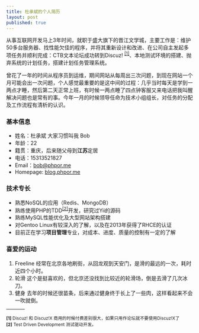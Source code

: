 ```yaml
---
title: 杜承斌的个人简历
layout: post
published: true
---
```

从事互联网开发马上3年时间，就职于盛大旗下的晋江文学城，主要工作是：维护50多台服务器、找性能欠佳的程序，并将其重新设计和改进、在公司自主发起多项任务并顺利完成：CTB文本论坛成功转到Discuz! <sup><a href="#info1">[1]</a></sup>、本地测试环境的搭建、抛弃系统的计划任务，搭建计划任务管理系统。

曾花了一年的时间从程序员到运维，期间网站从每周出三次问题，到现在网站一个月可能会出一次问题，个人感觉最重要的是这中间的过程：几乎当时每天是学到一两点才睡，然后第二天正常上班，有时候一两点睡了四点钟客服又来电话把我叫醒解决问题也是常有的事。今年一月的时候领导任命为技术小组组长，对任务的分配及工作流程有清析的认识。

### 基本信息 
* 姓名：杜承斌    大家习惯叫我 Bob
* 年龄：22
* 籍贯：重庆，后来随父母到**江苏**定居
* 电话：15313521827
* Email：bob@phpor.me
* Homepage: [blog.phpor.me](http://blog.phpor.me)


### 技术专长

* 熟悉NoSQL的应用（Redis、MongoDB）
* 熟练使用PHP的TDD<sup><a href="#info2">[2]</a></sup>开发，研究过Yii的源码
* 熟练MySQL性能优化及大型网站架构搭建
* 对Gentoo Linux有较深入的了解，以及在2013年获得了RHCE的认证
* 目前正在学习**项目管理**专业，对成本、进度、质量的控制有一定的了解

### 喜爱的运动
1. Freeline  经常在北京各地刷街，从回龙观到天安门，是滑的最远的一次，耗时近四个小时。
2. 轮滑      这个是挺喜欢的，但北京还没找到比较近的轮滑场，倒是去滑了几次冰刀。
3. 健身 去年的时候还很苗条，后来通过健身终于长上了一些肉，这样看起来不会一吹就倒。

<div style="width: 10%;"> <hr style="width: 100%;"/> </div>

<small id="info1"><b>[1]</b> Discuz! 和 Discuz!X 商用的时候付费差别很大，如果只用作论坛就不要使用Discuz!X了</small><br /><small id="info2"><b>[2]</b> Test Driven Development 测试驱动开发。</small>
